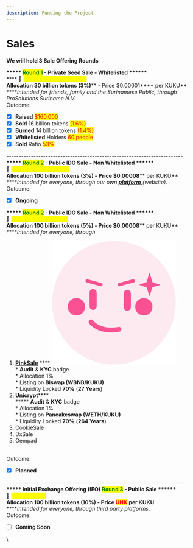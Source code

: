 ```yaml
---
description: Funding the Project
---
```


# Sales

**We will hold 3 Sale Offering Rounds**

**\*\*\*\*\* **<mark style="color:green;">**Round 1**</mark>** - Private Seed Sale - Whitelisted \*\*\*\*\*\***\
&#x20;**** :date: <mark style="color:yellow;">**DEC 1  2021 - JAN 1 2022**</mark>\
**Allocation 30 billion tokens **<mark style="color:red;">**(3%)**</mark>** - Price **<mark style="color:red;">**$0.00001**</mark>** per KUKU** \
****_Intended for friends, family and the Surinamese Public, through ProSolutions Suriname N.V._\
Outcome:

* [x] **Raised** <mark style="color:red;">$160.000</mark>
* [x] **Sold** 16 billion tokens <mark style="color:red;">(1.6%)</mark>
* [x] **Burned** 14 billion tokens <mark style="color:red;">(1.4%)</mark>
* [x] **Whitelisted** Holders <mark style="color:red;">60 people</mark>
* [x] **Sold** Ratio <mark style="color:red;">53%</mark>

\------------------------------------------------------------------------\
**\*\*\*\*\* **<mark style="color:green;">**Round 2**</mark>** -  Public IDO Sale - Non Whitelisted \*\*\*\*\*\***\
****:date: <mark style="color:yellow;">**FEB 22 - MAY 22 2022**</mark>\
**Allocation 100 billion tokens **<mark style="color:red;">**(3%)**</mark>** - Price **<mark style="color:red;">**$0.00008**</mark>** per KUKU** \
****_Intended for everyone, through our own_ [_**platform**_ ](https://ido.pankuku.net)_(website)._\
Outcome:

* [x] **Ongoing**

**\*\*\*\*\* **<mark style="color:green;">**Round 2**</mark>** -  Public IDO Sale - Non Whitelisted \*\*\*\*\*\***\
****:date: <mark style="color:yellow;">**MAY 8 - MAY 15 2022**</mark>\
**Allocation 100 billion tokens **<mark style="color:red;">**(5%)**</mark>** - Price **<mark style="color:red;">**$0.00008**</mark>** per KUKU** \
****_Intended for everyone, through_

1. [**PinkSale**](https://www.pinksale.finance/#/launchpad/0x3409c2163128c4Ec03BF3BAC070D93339e4A69cC?chain=BSC) **** <img src="../../../.gitbook/assets/image (14).png" alt="" data-size="line">\
   \* **Audit** & **KYC** badge\
   \* Allocation 1%\
   \* Listing on **Biswap (WBNB/KUKU)**\
   \* Liquidity Locked **70%** (**27 Years**)
2. [**Unicrypt**](https://app.unicrypt.network/amm/pancake-v2/ilo/0x44100cB13C06109d3F79183277b0d62426f01bea)****\
   ****\* **Audit** & **KYC** badge\
   \* Allocation 1%\
   \* Listing on **Pancakeswap (WETH/KUKU)**\
   \* Liquidity Locked **70%** (**264 Years**)
3. CookieSale
4. DxSale
5. Gempad

\
Outcome:

* [x] **Planned**

\-------------------------------------------------------------------------\
**\*\*\*\*\* Initial Exchange Offering (IEO) **<mark style="color:green;">**Round 3**</mark>** - Public Sale \*\*\*\*\*\***\
****:date: <mark style="color:yellow;">**Coming Soon**</mark>\
**Allocation 100 billion tokens **<mark style="color:red;">**(10%)**</mark>** - Price **<mark style="color:red;">**UNK**</mark>** per KUKU** \
****_Intended for everyone, through third party platforms._\
Outcome:

* [ ] **Coming Soon**

\
